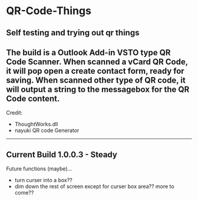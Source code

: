 # QR-Code-Things
 Self testing and trying out qr things
---------------------------------------
The build is a Outlook Add-in VSTO type QR Code Scanner. When scanned a vCard QR Code, it will pop open a create contact form, ready for saving. When scanned other type of QR code, it will output a string to the messagebox for the QR Code content.
---------------------------------------
Credit:
- ThoughtWorks.dll
- nayuki QR code Generator
---------------------------------------
Current Build 1.0.0.3 - Steady
---------------------------------------
Future functions (maybe)...
- turn curser into a box??
- dim down the rest of screen except for curser box area??
more to come??
